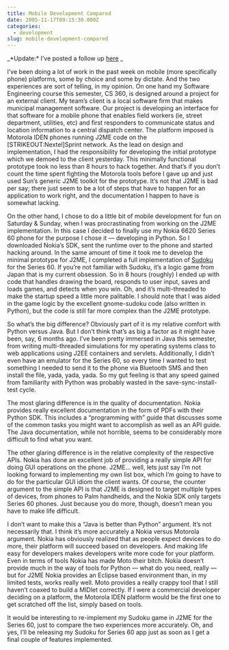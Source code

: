 ```yaml
---
title: Mobile Development Compared
date: 2005-11-17T09:15:30.000Z
categories:
  - development
slug: mobile-development-compared
---
```

_\*Update:\* I’ve posted a follow up [here][1]  _

I’ve been doing a lot of work in the past week on mobile (more specifically phone) platforms, some by choice and some by dictate. And the two experiences are sort of telling, in my opinion. On one hand my Software Engineering course this semester, <span class="caps">CS</span> 360, is designed around a project for an external client. My team’s client is a local software firm that makes municipal management software. Our project is developing an interface for that software for a mobile phone that enables field workers (ie, street department, utilities, etc) and first responders to communicate status and location information to a central dispatch center. The platform imposed is Motorola <span class="caps">IDEN</span> phones running <span class="caps">J2ME</span> code on the [<span class="caps">STRIKEOUT</span>:Nextel]Sprint network. As the lead on design and implementation, I had the responsibility for developing the initial prototype which we demoed to the client yesterday. This minimally functional prototype took no less than 8 hours to hack together. And that’s if you don’t count the time spent fighting the Motorola tools before I gave up and just used Sun’s generic <span class="caps">J2ME</span> toolkit for the prototype. It’s not that <span class="caps">J2ME</span> is bad per say; there just seem to be a lot of steps that have to happen for an application to work right, and the documentation I happen to have is somewhat lacking.

On the other hand, I chose to do a little bit of mobile development for fun on Saturday <span class="amp">&</span> Sunday, when I was procrastinating from working on the <span class="caps">J2ME</span> implementation. In this case I decided to finally use my Nokia 6620 Series 60 phone for the purpose I chose it — developing in Python. So I downloaded Nokia’s <span class="caps">SDK</span>, sent the runtime over to the phone and started hacking around. In the same amount of time it took me to develop the minimal prototype for <span class="caps">J2ME</span>, I completed a full implementation of [Sudoku][2]  for the Series 60. If you’re not familiar with Sudoku, it’s a logic game from Japan that is my current obsession. So in 8 hours (roughly) I ended up with code that handles drawing the board, responds to user input, saves and loads games, and detects when you win. Oh, and it’s multi-threaded to make the startup speed a little more palitable. I should note that I was aided in the game logic by the excellent gnome-sudoku code (also written in Python), but the code is still far more complex than the <span class="caps">J2ME</span> prototype.

So what’s the big difference? Obviously part of it is my relative comfort with Python versus Java. But I don’t think that’s as big a factor as it might have been, say, 6 months ago. I’ve been pretty immersed in Java this semester, from writing multi-threaded simulations for my operating systems class to web applications using <span class="caps">J2EE</span> containers and servlets. Additionally, I didn’t even have an emulator for the Series 60, so every time I wanted to test something I needed to send it to the phone via Bluetooth <span class="caps">SMS</span> and then install the file, yada, yada, yada. So my gut feeling is that any speed gained from familiarity with Python was probably wasted in the save-sync-install-test cycle.

The most glaring difference is in the quality of documentation. Nokia provides really excellent documentation in the form of PDFs with their Python <span class="caps">SDK</span>. This includes a “programming with” guide that discusses some of the common tasks you might want to accomplish as well as an <span class="caps">API</span> guide. The Java documentation, while not horrible, seems to be considerably more difficult to find what you want.

The other glaring difference is in the relative complexity of the respective APIs. Nokia has done an excellent job of providing a really simple <span class="caps">API</span> for doing <span class="caps">GUI</span> operations on the phone. <span class="caps">J2ME</span>… well, lets just say I’m not looking forward to implementing my own list box, which I’m going to have to do for the particular <span class="caps">GUI</span> idiom the client wants. Of course, the counter argument to the simple <span class="caps">API</span> is that <span class="caps">J2ME</span> is designed to target multiple types of devices, from phones to Palm handhelds, and the Nokia <span class="caps">SDK</span> only targets Series 60 phones. Just because you do more, though, doesn’t mean you have to make life difficult.

I don’t want to make this a “Java is better than Python” argument. It’s not necessarily that. I think it’s more accurately a Nokia versus Motorola argument. Nokia has obviously realized that as people expect devices to do more, their platform will succeed based on developers. And making life easy for developers makes developers write more code for your platform. Even in terms of tools Nokia has made Moto their bitch. Nokia doesn’t provide much in the way of tools for Python — what do you need, really — but for <span class="caps">J2ME</span> Nokia provides an Eclipse based environment than, in my limited tests, works really well. Moto provides a really crappy tool that I still haven’t coaxed to build a MIDlet correctly. If I were a commercial developer deciding on a platform, the Motorola <span class="caps">IDEN</span> platform would be the first one to get scratched off the list, simply based on tools.

It would be interesting to re-implement my Sudoku game in <span class="caps">J2ME</span> for the Series 60, just to compare the two experiences more accurately. Oh, and yes, I’ll be releasing my Sudoku for Series 60 app just as soon as I get a final couple of features implemented.



 [1]: http://yergler.net/blog/archives/2005/11/29/j2me-development-part-2
 [2]: http://sudoku.com
